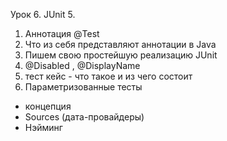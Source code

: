 Урок 6. 
JUnit 5. 
1. Аннотация @Test
2. Что из себя представляют аннотации в Java
3. Пишем свою простейшую реализацию JUnit
4. @Disabled , @DisplayName
5. тест кейс - что такое и из чего состоит
6. Параметризованные тесты
- концепция
- Sources (дата-провайдеры)
- Нэйминг
